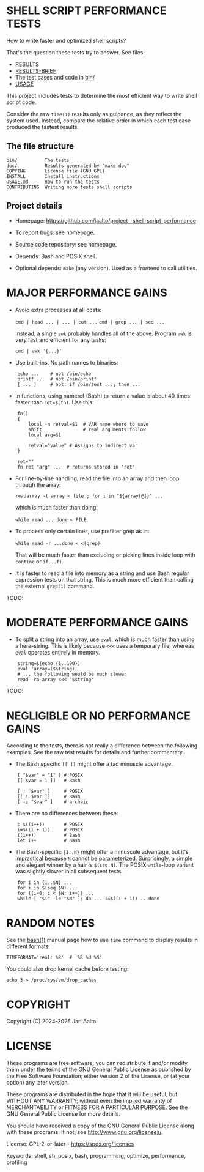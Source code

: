 # SHELL SCRIPT PERFORMANCE TESTS

How to write faster and optimized shell scripts?

That's the question these tests try to answer.
See files:

- [RESULTS](./doc/RESULTS.txt)
- [RESULTS-BRIEF](./doc/RESULTS-BRIEF.txt)
- The test cases and code in [bin/](./bin/)
- [USAGE](./USAGE.md)

This project includes tests to determine the
most efficient way to write shell script code.

Consider the raw `time(1)` results only as
guidance, as they reflect the system used.
Instead, compare the relative order in which
each test case produced the fastest results.

## The file structure

	bin/          The tests
	doc/          Results generated by "make doc"
	COPYING       License file (GNU GPL)
	INSTALL       Install instructions
	USAGE.md      How to run the tests
	CONTRIBUTING  Writing more tests shell scripts

## Project details

- Homepage:
  https://github.com/jaalto/project--shell-script-performance

- To report bugs:
  see homepage.

- Source code repository:
  see homepage.

- Depends:
  Bash and POSIX shell.

- Optional depends:
  `make` (any version). Used as
  a frontend to call utilities.

# MAJOR PERFORMANCE GAINS

- Avoid extra processes at all costs:

  `cmd | head ... | ... | cut ...`
  `cmd | grep ... | sed ...`

  Instead, a single `awk` probably handles
  all of the above. Program `awk` is *very*
  fast and efficient for any tasks:

  `cmd | awk '{...}'`

- Use built-ins. No path names to binaries:

```
    echo ...    # not /bin/echo
    printf ...  # not /bin/printf
    [ ... ]     # not: if /bin/test ...; then ...
```

- In functions, using nameref (Bash) to return a
  value is about 40 times faster than `ret=$(fn)`.
  Use this:

```
    fn()
    {
        local -n retval=$1  # VAR name where to save
        shift               # real arguments follow
        local arg=$1

        retval="value" # Assigns to indirect var
    }

    ret=""
    fn ret "arg" ...  # returns stored in 'ret'
```

- For line-by-line handling, read the file
  into an array and then loop through the array:

  `readarray -t array < file ; for i in "${array[@]}" ...`

  which is much faster than doing:

  `while read ... done < FILE`.

- To process only certain lines,
  use prefilter grep as in:

  `while read -r ...done < <(grep)`.

  That will be much faster than excluding or
  picking lines inside loop with `contine` or
  `if...fi`.

- It is faster to read a file into memory as a
  string and use Bash regular expression tests
  on that string. This is much more efficient
  than calling the external `grep(1)` command.

TODO:

# MODERATE PERFORMANCE GAINS

- To split a string into an array, use `eval`,
  which is much faster than using a here-string.
  This is likely because `<<<` uses a temporary
  file, whereas `eval` operates entirely in
  memory.

```
    string=$(echo {1..100})
    eval 'array=($string)'
    # ... the following would be much slower
    read -ra array <<< "$string"
```

TODO:

# NEGLIGIBLE OR NO PERFORMANCE GAINS

According to the tests, there is not really a
difference between the following examples. See
the raw test results for details and further
commentary.

- The Bash specific `[[ ]]` might offer
  a tad minuscle advantage.

```
    [ "$var" = "1" ] # POSIX
    [[ $var = 1 ]]   # Bash

    [ ! "$var" ]     # POSIX
    [[ ! $var ]]     # Bash
    [ -z "$var" ]    # archaic
```

- There are no differences between these:

```
    : $((i++))       # POSIX
    i=$((i + 1))     # POSIX
    ((i++))          # Bash
    let i++          # Bash
```

- The Bash-specific `{1..N}` might offer a
  minuscule advantage, but it's impractical
  because `N` cannot be parameterized.
  Surprisingly, a simple and elegant winner by a
  hair is `$(seq N)`. The POSIX `while`-loop
  variant was slightly slower in all subsequent
  tests.

```
    for i in {1..$N} ...
    for i in $(seq $N) ...
    for ((i=0; i < $N; i++)) ...
    while [ "$i" -le "$N" ]; do ... i=$((i + 1)) .. done
```

# RANDOM NOTES

See the
[bash(1)](https://www.gnu.org/software/bash/manual/bash.html#index-TIMEFORMAT)
manual page how to use `time`
command to display results in different formats:

	TIMEFORMAT='real: %R'  # '%R %U %S'

You could also drop kernel cache before testing:

	echo 3 > /proc/sys/vm/drop_caches

# COPYRIGHT

Copyright (C) 2024-2025 Jari Aalto

# LICENSE

These programs are free software; you can redistribute it and/or modify
them under the terms of the GNU General Public License as published by
the Free Software Foundation; either version 2 of the License, or
(at your option) any later version.

These programs are distributed in the hope that it will be useful,
but WITHOUT ANY WARRANTY; without even the implied warranty of
MERCHANTABILITY or FITNESS FOR A PARTICULAR PURPOSE. See the
GNU General Public License for more details.

You should have received a copy of the GNU General Public License
along with these programs. If not, see <http://www.gnu.org/licenses/>.

License: GPL-2-or-later - https://spdx.org/licenses

Keywords: shell, sh, posix, bash, programming,
optimize, performance, profiling
